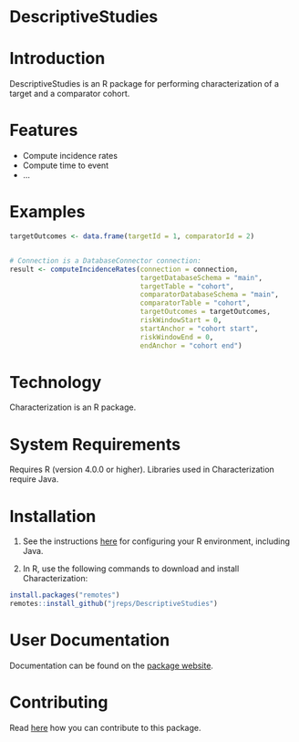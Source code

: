 DescriptiveStudies
================

Introduction
============
DescriptiveStudies is an R package for performing characterization of a target and a comparator cohort.

Features
========
- Compute incidence rates
- Compute time to event
- ...

Examples
========

```r
targetOutcomes <- data.frame(targetId = 1, comparatorId = 2)


# Connection is a DatabaseConnector connection:
result <- computeIncidenceRates(connection = connection,
                                targetDatabaseSchema = "main",
                                targetTable = "cohort",
                                comparatorDatabaseSchema = "main",
                                comparatorTable = "cohort",
                                targetOutcomes = targetOutcomes,
                                riskWindowStart = 0,
                                startAnchor = "cohort start",
                                riskWindowEnd = 0,
                                endAnchor = "cohort end")
```

Technology
============
Characterization is an R package.

System Requirements
============
Requires R (version 4.0.0 or higher). Libraries used in Characterization require Java.

Installation
=============
1. See the instructions [here](https://ohdsi.github.io/Hades/rSetup.html) for configuring your R environment, including Java.

2. In R, use the following commands to download and install Characterization:

  ```r
  install.packages("remotes")
  remotes::install_github("jreps/DescriptiveStudies")
  ```

User Documentation
==================
Documentation can be found on the [package website](https://jreps.github.io/DescriptiveStudies).

Contributing
============
Read [here](https://ohdsi.github.io/Hades/contribute.html) how you can contribute to this package.

